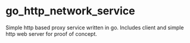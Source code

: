 # go_http_network_service

Simple http based proxy service written in go. Includes client and simple http web server for proof of concept.
